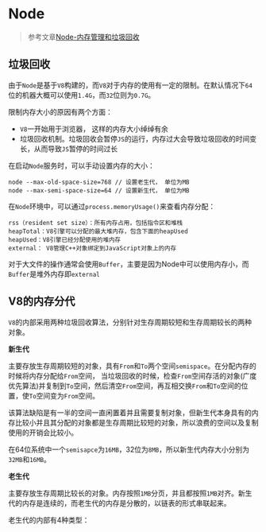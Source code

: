 # Node

> 参考文章[Node-内存管理和垃圾回收](https://juejin.im/post/6844903837912973326)

## 垃圾回收

由于`Node`是基于`V8`构建的，而`V8`对于内存的使用有一定的限制。在默认情况下`64`位的机器大概可以使用`1.4G`，而`32`位则为`0.7G`。

限制内存大小的原因有两个方面：

* `V8`一开始用于浏览器， 这样的内存大小绰绰有余
* 垃圾回收机制。垃圾回收会暂停`JS`的运行，内存过大会导致垃圾回收的时间变长，从而导致`JS`暂停的时间过长

在启动`Node`服务时，可以手动设置内存的大小：

```
node --max-old-space-size=768 // 设置老生代， 单位为MB  
node --max-semi-space-size=64 // 设置新生代， 单位为MB
```

在`Node`环境中，可以通过`process.memoryUsage()`来查看内存分配：

```
rss（resident set size）：所有内存占用，包括指令区和堆栈
heapTotal：V8引擎可以分配的最大堆内存，包含下面的heapUsed
heapUsed：V8引擎已经分配使用的堆内存
external： V8管理C++对象绑定到JavaScript对象上的内存
```

对于大文件的操作通常会使用`Buffer`，主要是因为Node中可以使用内存小，而`Buffer`是堆外内存即`external`

## V8的内存分代

`V8`的内部采用两种垃圾回收算法，分别针对生存周期较短和生存周期较长的两种对象。

**新生代**

主要存放生存周期较短的对象，具有`From`和`To`两个空间`semispace`。在分配内存的时候将内存分配给`From`空间， 当垃圾回收的时候，检查`From`空间存活的对象(广度优先算法)并复制到`To`空间，然后清空`From`空间，再互相交换`From`和`To`空间的位置，使`To`空间变为`From`空间。

该算法缺陷是有一半的空间一直闲置着并且需要复制对象，但新生代本身具有的内存比较小并且其分配的对象都是生存周期比较短的对象，所以浪费的空间以及复制使用的开销会比较小。

在64位系统中一个`semisapce`为`16MB`，32位为`8MB`，所以新生代内存大小分别为`32MB`和`16MB`。

**老生代**

主要存放生存周期比较长的对象。内存按照`1MB`分页，并且都按照`1MB`对齐。新生代的内存是连续的，而老生代的内存是分散的，以链表的形式串联起来。

老生代的内部有4种类型：

